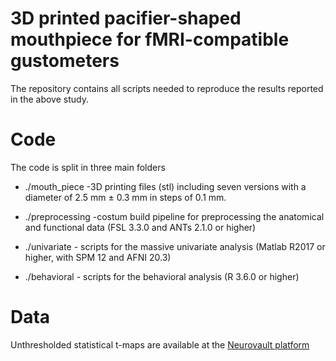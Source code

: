 # 3D printed pacifier-shaped mouthpiece for fMRI-compatible gustometers

The repository contains all scripts needed to reproduce the results reported in the above study.


# Code

The code is split in three main folders

*  ./mouth_piece -3D printing files (stl) including seven versions with a diameter of 2.5 mm ± 0.3 mm in steps of 0.1 mm. 
 
*  ./preprocessing -costum build pipeline for preprocessing the anatomical and functional data (FSL 3.3.0 and ANTs 2.1.0 or higher)
 
* ./univariate - scripts for the massive univariate analysis (Matlab R2017 or higher, with SPM 12 and AFNI 20.3)
 
* ./behavioral - scripts for the behavioral analysis  (R 3.6.0 or higher)

# Data

Unthresholded statistical t-maps are available at the [Neurovault platform](https://neurovault.org/images/442236/)
 

